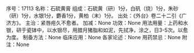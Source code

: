 序号：17113
名称：石硫黄膏
组成：石硫黄（研）1分，白矾（烧）1分，朱砂（研）1分，水银1分，麝香1分，黄柏（末）1分。
出处：《外台》卷二十二引《广济方》。
主治：紧唇疮久不愈者。
加减：None
功效：None
用法用量：上药和水银，研于瓷钵中，以水银尽，用腊月猪脂和如泥，先拭净，涂之，日3-5次。以愈为度。
制备方法：None
临床应用：None
各家论述：None
用药禁忌：None
附注：None
